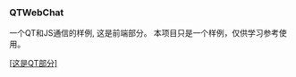 ### QTWebChat
一个QT和JS通信的样例, 这是前端部分。
本项目只是一个样例，仅供学习参考使用。

[[这是QT部分]](https://github.com/ArcherGu/QTWebChat_QT)